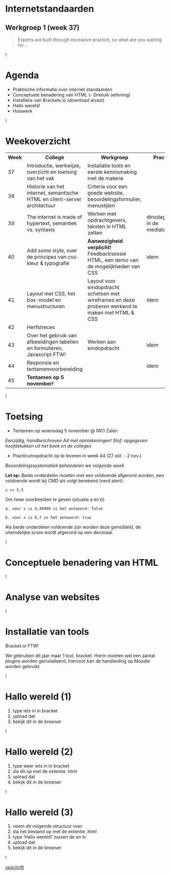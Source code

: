 # Internetstandaarden
## Werkgroep 1 (week 37)

> Experts are built through excessive practice, so what are you waiting for…

!

# Agenda

- Praktische informatie over internet standaarden
- Conceptuele benadering van HTML
(- Drieluik oefening)
- Installatie van Brackets.io (download alvast)
- Hallo wereld!
- Huiswerk

!

# Weekoverzicht

<table class="vakoverzicht">
  <tr>
    <th>Week</th>
    <th>College</th>
    <th>Werkgroep</th>
    <th>Practicum</th>
  </tr>
  <tr>
    <td>37</td>
    <td>Introductie, werkwijze, overzicht en toetsing van het vak</td>
    <td>Installatie tools en eerste kennismaking met de materie</td>
    <td class="empty" rowspan="2"></td>
  </tr>
  <tr>
    <td>38</td>
    <td>Historie van het internet, semantische HTML en client-server architectuur</td>
    <td>Criteria voor een goede website, beoordelingsformulier, menustijlen</td>
  </tr>
  <tr>
    <td>39</td>
    <td>The internet is made of hypertext, semantiek vs. syntaxis</td>
    <td>Werken met opdrachtgevers, teksten in HTML zetten</td>
    <td>dinsdagochtend in de medialounge</td>
  </tr>
  <tr>
    <td>40</td>
    <td>Add some style, over de principes van css: kleur &amp; typografie</td>
    <td><strong>Aanwezigheid verplicht!</strong> Feedbacksessie HTML, een demo van de mogelijkheden van CSS</td>
    <td>idem</td>
  </tr>
  <tr>
    <td>41</td>
    <td>Layout met CSS, het box-model en menustructuren</td>
    <td>Layout voor eindopdracht schetsen met wireframes en deze proberen werkend te maken met HTML &amp; CSS</td>
    <td>idem</td>
  </tr>
  <tr class="empty">
    <td>42</td>
    <td colspan="3">Herfstreces</td>
  </tr>
  <tr>
    <td>43</td>
    <td>Over het gebruik van afbeeldingen tabellen en formulieren. Javascript FTW!</td>
    <td>Werken aan eindopdracht</td>
    <td>idem</td>
  </tr>
  <tr>
    <td>44</td>
    <td>Responsie en tentamenvoorbereiding</td>
    <td></td>
    <td>idem</td>
  </tr>
  <tr>
    <td>45</td>
    <td rowspan="3"><strong>Tentamen op 5 november!</strong></td>
  </tr>
</table>

!

# Toetsing
- Tentamen op woensdag 5 november @ IWO Zalen

_Eenzijdig, handbeschreven A4 met aantekeningen!
Stof: opgegeven hoofdstukken uit het boek en de colleges_

- Practicumopdracht op te leveren in week 44 (27 okt. - 2 nov.)

_Beoordelingssystematiek behandelen we volgende week_

**Let op:** Beide onderdelen moeten met een voldoende afgerond worden, een voldoende wordt bij CMD als volgt berekend (nerd alert):

    x >= 5,5

Om twee voorbeelden te geven (situatie a en b)

    a. voor x is 5,49999 is het antwoord: false

    b. voor x is 6,7 is het antwoord: true

Als beide onderdelen voldoende zijn worden deze gemiddeld, de uiteindelijke score wordt afgerond op een decimaal.

!

# Conceptuele benadering van HTML

!

# Analyse van websites

!

# Installatie van tools

Bracket.io FTW!

We gebruiken dit jaar maar 1 tool, bracket. Hierin moeten wel een aantal plugins worden geïnstalleerd, hiervoor kan de handleiding op Moodle worden gebruikt.

!

# Hallo wereld (1)

1. type iets in in bracket
2. upload dat
3. bekijk dit in de browser

!

# Hallo wereld (2)

1. type weer iets in in bracket
2. sla dit op met de extentie .html
3. upload dat
4. bekijk dit in de browser

! 

# Hallo wereld (3)

1. neem de volgende structuur over
2. sla het bestand op met de extentie .html
3. type ‘Hallo wereld!’ tussen de <body> en </body> in
4. upload dat
5. bekijk dit in de browser

!


[opschrift](http://www.link.com "beschrijving")
